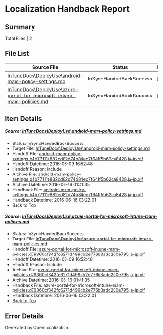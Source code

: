 # <a name='report-top'></a> Localization Handback Report

## Summary
 Total Files | 2

## File List
 Source File | Status | Details 
 ----------- | ------ | ------- 
 [InTuneDocs\DeployUse\android-mam-policy-settings.md](https://github.com/Microsoft/IntuneDocs-pr/blob/ded7bd6c971a9448ad6e6492ebc5e42dfcb5d76e/InTuneDocs/DeployUse/android-mam-policy-settings.md) | InSyncHandedBackSuccess | [Details](#dcc1af47b789dc62a9cda877ea991af991950c8214)
 [InTuneDocs\DeployUse\azure-portal-for-microsoft-intune-mam-policies.md](https://github.com/Microsoft/IntuneDocs-pr/blob/ded7bd6c971a9448ad6e6492ebc5e42dfcb5d76e/InTuneDocs/DeployUse/azure-portal-for-microsoft-intune-mam-policies.md) | InSyncHandedBackSuccess | [Details](#519bde55966d88f516553d509af60e34a6af62a916)

## Item Details
##### <a name='dcc1af47b789dc62a9cda877ea991af991950c8214'></a> Source: [InTuneDocs\DeployUse\android-mam-policy-settings.md](https://github.com/Microsoft/IntuneDocs-pr/blob/ded7bd6c971a9448ad6e6492ebc5e42dfcb5d76e/InTuneDocs/DeployUse/android-mam-policy-settings.md)
* Status: InSyncHandedBackSuccess
* Target File: [InTuneDocs\DeployUse\android-mam-policy-settings.md](https://github.com/Microsoft/IntuneDocs-pr.ja-jp/blob/92c156235b7c8192f4cdf2bf3053b2764aaf3801/InTuneDocs/DeployUse/android-mam-policy-settings.md)
* Handoff File: [android-mam-policy-settings.b4b77111e882cd82d74b84ec7f641f5b62ca8428.ja-jp.xlf](https://github.com/Microsoft/EM.handoff/blob/7e5052f863fb1620024933866c580e818da0d8ba/ol-handoff/Microsoft/IntuneDocs-pr.ja-jp/master/android-mam-policy-settings.b4b77111e882cd82d74b84ec7f641f5b62ca8428.ja-jp.xlf)
* Handoff Datetime: 2016-06-09 16:52:48
* Handoff Reason: Include
* Archive File: [android-mam-policy-settings.b4b77111e882cd82d74b84ec7f641f5b62ca8428.ja-jp.xlf](https://github.com/Microsoft/EM.handoff/blob/4b89d57f6c9444f95a3d4eb2bbb4cdced575dd72/ol-handoff/Microsoft/IntuneDocs-pr.ja-jp/master/archive/android-mam-policy-settings.b4b77111e882cd82d74b84ec7f641f5b62ca8428.ja-jp.xlf)
* Archive Datetime: 2016-06-16 01:41:35
* Handback File: [android-mam-policy-settings.b4b77111e882cd82d74b84ec7f641f5b62ca8428.ja-jp.xlf](https://github.com/Microsoft/EM.handback/blob/7d52a506dd9dddf5a5070c4510b3af2d5ddba2d8/ol-handback/Microsoft/IntuneDocs-pr.ja-jp/master/android-mam-policy-settings.b4b77111e882cd82d74b84ec7f641f5b62ca8428.ja-jp.xlf)
* Handback Datetime: 2016-06-16 03:22:01
* [Back to Top](#report-top)

##### <a name='519bde55966d88f516553d509af60e34a6af62a916'></a> Source: [InTuneDocs\DeployUse\azure-portal-for-microsoft-intune-mam-policies.md](https://github.com/Microsoft/IntuneDocs-pr/blob/ded7bd6c971a9448ad6e6492ebc5e42dfcb5d76e/InTuneDocs/DeployUse/azure-portal-for-microsoft-intune-mam-policies.md)
* Status: InSyncHandedBackSuccess
* Target File: [InTuneDocs\DeployUse\azure-portal-for-microsoft-intune-mam-policies.md](https://github.com/Microsoft/IntuneDocs-pr.ja-jp/blob/92c156235b7c8192f4cdf2bf3053b2764aaf3801/InTuneDocs/DeployUse/azure-portal-for-microsoft-intune-mam-policies.md)
* Handoff File: [azure-portal-for-microsoft-intune-mam-policies.d79360cf342fc6271d499db2e776b3adc200e795.ja-jp.xlf](https://github.com/Microsoft/EM.handoff/blob/7e5052f863fb1620024933866c580e818da0d8ba/ol-handoff/Microsoft/IntuneDocs-pr.ja-jp/master/azure-portal-for-microsoft-intune-mam-policies.d79360cf342fc6271d499db2e776b3adc200e795.ja-jp.xlf)
* Handoff Datetime: 2016-06-09 16:52:48
* Handoff Reason: Include
* Archive File: [azure-portal-for-microsoft-intune-mam-policies.d79360cf342fc6271d499db2e776b3adc200e795.ja-jp.xlf](https://github.com/Microsoft/EM.handoff/blob/4b89d57f6c9444f95a3d4eb2bbb4cdced575dd72/ol-handoff/Microsoft/IntuneDocs-pr.ja-jp/master/archive/azure-portal-for-microsoft-intune-mam-policies.d79360cf342fc6271d499db2e776b3adc200e795.ja-jp.xlf)
* Archive Datetime: 2016-06-16 01:41:35
* Handback File: [azure-portal-for-microsoft-intune-mam-policies.d79360cf342fc6271d499db2e776b3adc200e795.ja-jp.xlf](https://github.com/Microsoft/EM.handback/blob/7d52a506dd9dddf5a5070c4510b3af2d5ddba2d8/ol-handback/Microsoft/IntuneDocs-pr.ja-jp/master/azure-portal-for-microsoft-intune-mam-policies.d79360cf342fc6271d499db2e776b3adc200e795.ja-jp.xlf)
* Handback Datetime: 2016-06-16 03:22:01
* [Back to Top](#report-top)


## Error Details

Generated by OpenLocalization.
